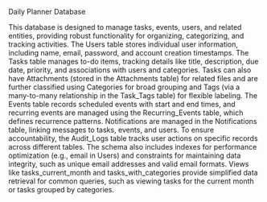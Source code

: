 Daily Planner Database

This database is designed to manage tasks, events, users, and related entities, providing robust functionality for organizing, categorizing, and tracking activities. 
The Users table stores individual user information, including name, email, password, and account creation timestamps. 
The Tasks table manages to-do items, tracking details like title, description, due date, priority, and associations with users and categories. Tasks can also have Attachments (stored in the Attachments table) for related files and are further classified using Categories for broad grouping and Tags (via a many-to-many relationship in the Task_Tags table) for flexible labeling. 
The Events table records scheduled events with start and end times, and recurring events are managed using the Recurring_Events table, which defines recurrence patterns. 
Notifications are managed in the Notifications table, linking messages to tasks, events, and users. 
To ensure accountability, the Audit_Logs table tracks user actions on specific records across different tables. The schema also includes indexes for performance optimization (e.g., email in Users) and constraints for maintaining data integrity, such as unique email addresses and valid email formats. 
Views like tasks_current_month and tasks_with_categories provide simplified data retrieval for common queries, such as viewing tasks for the current month or tasks grouped by categories.
